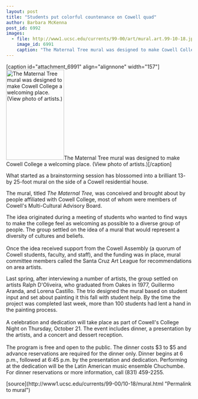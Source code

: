 ```yaml
---
layout: post
title: "Students put colorful countenance on Cowell quad"
author: Barbara McKenna
post_id: 6992
images:
  - file: http://www1.ucsc.edu/currents/99-00/art/mural.art.99-10-18.jpg
    image_id: 6991
    caption: "The Maternal Tree mural was designed to make Cowell College a welcoming place. (View photo of artists.)"
---
```


[caption id="attachment_6991" align="alignnone" width="157"]<a href="http://localhost/mysite/wp-content/uploads/1999/10/mural.art.99-10-18.jpg"><img class="size-full wp-image-6991" src="http://localhost/mysite/wp-content/uploads/1999/10/mural.art.99-10-18.jpg" alt="The Maternal Tree mural was designed to make Cowell College a welcoming place. (View photo of artists.)" width="157" height="245" /></a>The Maternal Tree mural was designed to make Cowell College a welcoming place. (View photo of artists.)[/caption]
<p>
  What started as a brainstorming session has blossomed into a brilliant 13- by 25-foot mural on the side of a Cowell residential house.
</p>The mural, titled <i>The Maternal Tree,</i> was conceived and brought about by people affiliated with Cowell College, most of whom were members of Cowell's Multi-Cultural Advisory Board.
<p>
  The idea originated during a meeting of students who wanted to find ways to make the college feel as welcoming as possible to a diverse group of people. The group settled on the idea of a mural that would represent a diversity of cultures and beliefs.<br>
  <br>
  Once the idea received support from the Cowell Assembly (a quorum of Cowell students, faculty, and staff), and the funding was in place, mural committee members called the Santa Cruz Art League for recommendations on area artists.
</p>
<p>
  Last spring, after interviewing a number of artists, the group settled on artists Ralph D'Oliveira, who graduated from Oakes in 1977, Guillermo Aranda, and Lorena Castillo. The trio designed the mural based on student input and set about painting it this fall with student help. By the time the project was completed last week, more than 100 students had lent a hand in the painting process.<br>
  <br>
  A celebration and dedication will take place as part of Cowell's College Night on Thursday, October 21. The event includes dinner, a presentation by the artists, and a concert and dessert reception.<br>
  <br>
  The program is free and open to the public. The dinner costs $3 to $5 and advance reservations are required for the dinner only. Dinner begins at 6 p.m., followed at 6:45 p.m. by the presentation and dedication. Performing at the dedication will be the Latin American music ensemble Chuchumbe. For dinner reservations or more information, call (831) 459-2255.
</p>
<p>

</p>
[source](http://www1.ucsc.edu/currents/99-00/10-18/mural.html "Permalink to mural")
